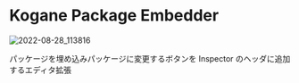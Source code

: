 # Kogane Package Embedder

![2022-08-28_113816](https://user-images.githubusercontent.com/6134875/187055052-939d37c8-944c-450a-8028-8c0e6a34a621.png)

パッケージを埋め込みパッケージに変更するボタンを Inspector のヘッダに追加するエディタ拡張
